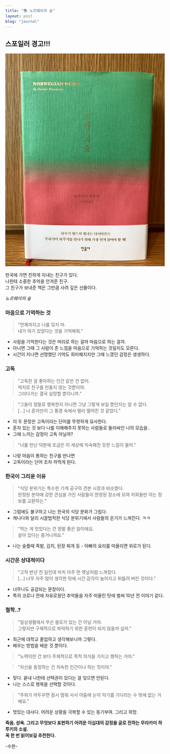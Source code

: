 ```yaml
---
title: "📚 노르웨이의 숲"
layout: post
blog: "journal"
---
```


## 스포일러 경고!!!

![Norwegian Wood](/assets/norwegianwood.jpg)

한국에 가면 친하게 지내는 친구가 있다.   
나한테 소중한 추억을 안겨준 친구.   
그 친구가 보내준 책은 그만큼 사려 깊은 선물이다.

 _노르웨이의 숲_ 

### 마음으로 기억하는 것

> "언제까지고 나를 잊지 마.  
> 내가 여기 있었다는 것을 기억해줘."

- 사람을 기억한다는 것은 머리로 하는 걸까 마음으로 하는 걸까. 
- 아니면 그때 그 사람이 준 느낌을 마음으로 기억하는 것일지도 모른다. 
- 시간이 지나면 선명했던 기억도 희미해지지만 그때 느꼈던 감정은 생생하다.

### 고독
> "고독한 걸 좋아하는 인간 같은 건 없어.   
> 억지로 친구를 만들지 않는 것뿐이야.   
> 그러다가는 결국 실망할 뿐이니까."

> "그들이 정말로 행복한지 아니면 그냥 그렇게 보일 뿐인지는 알 수 없다.   
> [...] 나 혼자만이 그 풍경 속에서 멀리 떨어진 것 같았다."

- 이 두 문장은 고독이라는 단어를 뚜렷하게 묘사한다. 
- 혼자 있는 것 보다 나를 이해해주지 못하는 사람들로 둘러싸인 나의 모습을..
- 그때 느끼는 감정이 고독 아닐까?

> "너를 만난 덕분에 조금은 이 세상에 익숙해진 듯한 느낌이 들어."

- 나랑 마음이 통하는 친구를 만나면   
- 고독이라는 단어 조차 까먹게 된다. 

### 한국이 그리운 이유

> "식당 분위기는 특수한 기계 공구의 견본 시장과 비슷했다.   
> 한정된 분야에 강한 관심을 가진 사람들이 한정된 장소에 모여 저희들만 아는 정보를 교환하는."

- 그럼에도 불구하고 나는 한국의 식당 문화가 그립다.
- 캐나다와 달리 시끌법적한 식당 분위기에서 사람들의 온기가 느껴진다. ㅋㅋ

> "먹는 게 맛있다는 건 정말 좋은 일이에요.   
> 살아 있다는 증거니까요."

- 나는 슬플때 족발, 김치, 된장 찌개 등 - 아빠의 요리를 떠올리면 위로가 된다.

### 시간은 상대적이다

> "고작 반년 전 일인데 마치 아주 먼 옛날처럼 느껴젔다.   
> [...] 너무 자주 많이 생각한 탓에 시간 감각이 늘어지고 뒤틀려 버린 것이다."

- 너무나도 공감되는 문장이다.   
- 특히 코로나 전에 자유로웠던 추억들을 자주 떠올린 탓에 벌써 10년 전 이야기 같다.

### 철학..?

> "일상생활에서 무슨 쓸모가 있는 건 아닐 거야.   
> 그렇지만 구체적으로 파악하기 위한 훈련이 되지 않을까 싶어."

- 최근에 대학교 졸업하고 생각해보니까 그렇다.  
- 배우는 방법을 배운 것 뿐이다.

> "노력이란 건 보다 주체적으로 목적 의식을 가지고 행하는 거야."

> "자신을 동정하는 건 저속한 인간이나 하는 짓이야."

- 맞다. 끝내 나한테 선택권이 있다는 걸 잊으면 안된다.
- 나는 스스로 행복을 선택할 것이다. 

> "주위가 어두우면 잠시 멈춰 서서 어둠에 눈이 익기를 기다리는 수 밖에 없는 거예요."  

- 멋있는 대사다. 어려운 상황을 극복할 수 있는 동기부여. 그리고 희망.

**죽음. 성욕. 그리고 무엇보다 표현하기 어려운 이십대의 감정을 글로 전하는 무라카미 하루키의 소설.   
꼭 한 번 읽어보길 추천한다.** 

-수완-

